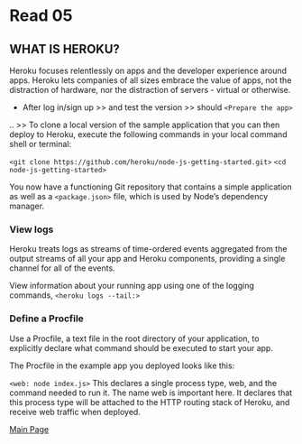 # Read 05

## WHAT IS HEROKU? 
Heroku focuses relentlessly on apps and the developer experience around apps. Heroku lets companies of all sizes embrace the value of apps, not the distraction of hardware, nor the distraction of servers - virtual or otherwise.

* After log in/sign up >> and test the version >> should `<Prepare the app>` 

.. >> To clone a local version of the sample application that you can then deploy to Heroku, execute the following commands in your local command shell or terminal:

`<git clone https://github.com/heroku/node-js-getting-started.git>`
`<cd node-js-getting-started>`

You now have a functioning Git repository that contains a simple application as well as a `<package.json>` file, which is used by Node’s dependency manager. 


### View logs

Heroku treats logs as streams of time-ordered events aggregated from the output streams of all your app and Heroku components, providing a single channel for all of the events.

View information about your running app using one of the logging commands,
`<heroku logs --tail:>`


### Define a Procfile

Use a Procfile, a text file in the root directory of your application, to explicitly declare what command should be executed to start your app.

The Procfile in the example app you deployed looks like this:

`<web: node index.js>`
This declares a single process type, web, and the command needed to run it. The name web is important here. It declares that this process type will be attached to the HTTP routing stack of Heroku, and receive web traffic when deployed.


[Main Page](https://thaerm94.github.io/reading-notes301)